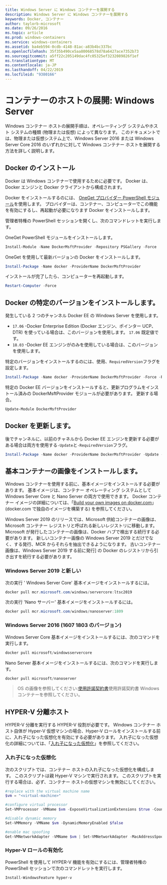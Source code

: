 ```yaml
---
title: Windows Server に Windows コンテナーを展開する
description: Windows Server に Windows コンテナーを展開する
keywords: Docker, コンテナー
author: taylorb-microsoft
ms.date: 09/26/2016
ms.topic: article
ms.prod: windows-containers
ms.service: windows-containers
ms.assetid: ba4eb594-0cdb-4148-81ac-a83b4bc337bc
ms.openlocfilehash: 35f35b490ce5aa80068578d78a6427ace7352b73
ms.sourcegitcommit: a5ff22c205149dac4fc05325ef3232089826f1ef
ms.translationtype: MT
ms.contentlocale: ja-JP
ms.lasthandoff: 04/22/2019
ms.locfileid: "9380166"
---
```

# <a name="container-host-deployment-windows-server"></a>コンテナーのホストの展開: Windows Server

Windows コンテナー ホストの展開手順は、オペレーティング システムやホスト システムの種類 (物理または仮想) によって異なります。 このドキュメントでは、物理または仮想システム上で、Windows Server 2016 または Windows Server Core 2016 のいずれかに対して Windows コンテナー ホストを展開する方法を詳しく説明します。

## <a name="install-docker"></a>Docker のインストール

Docker は Windows コンテナーで使用するために必要です。 Docker は、Docker エンジンと Docker クライアントから構成されます。

Docker をインストールするのには、 [OneGet プロバイダー PowerShell モジュール](https://github.com/OneGet/MicrosoftDockerProvider)を使用します。 プロバイダーは、コンテナー、コンピューターでこの機能を有効にするし、再起動が必要になります Docker をインストールします。

管理者特権の PowerShell セッションを開くし、次のコマンドレットを実行します。

OneGet PowerShell モジュールをインストールします。

```PowerShell
Install-Module -Name DockerMsftProvider -Repository PSGallery -Force
```

OneGet を使用して最新バージョンの Docker をインストールします。

```PowerShell
Install-Package -Name docker -ProviderName DockerMsftProvider
```

インストールが完了したら、コンピューターを再起動します。

```PowerShell
Restart-Computer -Force
```

## <a name="install-a-specific-version-of-docker"></a>Docker の特定のバージョンをインストールします。

発生している 2 つのチャンネル Docker EE の Windows Server を使用します。

* `17.06` -Docker Enterprise Edition (Docker エンジン、ポインター UCP、DTR) を使っている場合は、このバージョンを使用します。 `17.06` 既定値です。
* `18.03` -Docker EE エンジンがのみを使用している場合は、このバージョンを使用します。

特定のバージョンをインストールするのには、使用、`RequiredVersion`フラグを設定します。

```PowerShell
Install-Package -Name docker -ProviderName DockerMsftProvider -Force -RequiredVersion 18.03
```

特定の Docker EE バージョンをインストールすると、更新プログラムをインストール済みの DockerMsftProvider モジュールが必要があります。 更新する場合。

```PowerShell
Update-Module DockerMsftProvider
```

## <a name="update-docker"></a>Docker を更新します。

後でチャンネルに、以前のチャネルから Docker EE エンジンを更新する必要がある場合は両方を使用する`-Update`と`-RequiredVersion`フラグ。

```PowerShell
Install-Package -Name docker -ProviderName DockerMsftProvider -Update -Force -RequiredVersion 18.03
```

## <a name="install-base-container-images"></a>基本コンテナーの画像をインストールします。

Windows コンテナーを使用する前に、基本イメージをインストールする必要があります。 基本イメージは、コンテナー オペレーティング システムとして Windows Server Core と Nano Server の両方で使用できます。 Docker コンテナー イメージの詳細については、「[Build your own images on docker.com](https://docs.docker.com/engine/tutorials/dockerimages/)」(docker.com で独自のイメージを構築する) を参照してください。

Windows Server 2019 のリリースでは、Microsoft 供給コンテナーの画像は、Microsoft コンテナー レジストリと呼ばれる新しいレジストリに移動します。 Microsoft が発行したコンテナーの画像は、Docker ハブで検出する続行する必要があります。 新しいコンテナー画像の Windows Server 2019 とだけでなく、する発行、MCR からそれらを抽出できるようになります。 古いコンテナー画像は、Windows Server 2019 する前に発行] の Docker のレジストリから引き出すを続行する必要があります。

### <a name="windows-server-2019-and-newer"></a>Windows Server 2019 と新しい

次の実行 ' Windows Server Core' 基本イメージをインストールするには。

```PowerShell
docker pull mcr.microsoft.com/windows/servercore:ltsc2019
```

次の実行 'Nano サーバー' 基本イメージをインストールするには。

```PowerShell
docker pull mcr.microsoft.com/windows/nanoserver:1809
```

### <a name="windows-server-2016-versions-1607-1803"></a>Windows Server 2016 (1607 1803 のバージョン)

Windows Server Core 基本イメージをインストールするには、次のコマンドを実行します。

```PowerShell
docker pull microsoft/windowsservercore
```

Nano Server 基本イメージをインストールするには、次のコマンドを実行します。

```PowerShell
docker pull microsoft/nanoserver
```

> OS の画像を参照してください:[使用許諾契約書](../images-eula.md)使用許諾契約書 Windows コンテナーを参照してください。

## <a name="hyper-v-isolation-host"></a>HYPER-V 分離ホスト

HYPER-V 分離を実行する HYPER-V 役割が必要です。 Windows コンテナー ホスト自体が Hyper-V 仮想マシンの場合、Hyper-V ロールをインストールする前に、入れ子になった仮想化を有効にする必要があります。 入れ子になった仮想化の詳細については、「[入れ子になった仮想化](https://msdn.microsoft.com/en-us/virtualization/hyperv_on_windows/user_guide/nesting)」を参照してください。

### <a name="nested-virtualization"></a>入れ子になった仮想化

次のスクリプトでは、コンテナー ホストの入れ子になった仮想化を構成します。 このスクリプトは親 Hyper-V マシンで実行されます。 このスクリプトを実行する場合は、必ず、コンテナー ホストの仮想マシンを無効にしてください。

```PowerShell
#replace with the virtual machine name
$vm = "<virtual-machine>"

#configure virtual processor
Set-VMProcessor -VMName $vm -ExposeVirtualizationExtensions $true -Count 2

#disable dynamic memory
Set-VMMemory -VMName $vm -DynamicMemoryEnabled $false

#enable mac spoofing
Get-VMNetworkAdapter -VMName $vm | Set-VMNetworkAdapter -MacAddressSpoofing On
```

### <a name="enable-the-hyper-v-role"></a>Hyper-V ロールの有効化

PowerShell を使用して HYPER-V 機能を有効にするには、管理者特権の PowerShell セッションで次のコマンドレットを実行します。

```PowerShell
Install-WindowsFeature hyper-v
```
